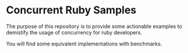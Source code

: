 # Concurrent Ruby Samples

The purpose of this repository is to provide some actionable
examples to demistify the usage of concurrency for ruby
developers.

You will find some equivalent implementations with benchmarks.
